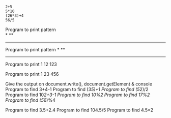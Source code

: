 ```
2+5
5*10
(26*3)+4
56/5
```

Program to print pattern  
*
**
***
Program to print pattern
   *
  **
 ***
Program to print
1
12
123

Program to print 
1
23
456

Give the output on document.write(), document.getElement & console
Program to find 3+4-1
Program to find (3*5)+1
Program to find (5*2)/2
Program to find 10*2+3-1
Program to find 10%2
Program to find 17%2
Program to find (5*6)%4

Program to find 3.5+2.4
Program to find 104.5/5
Program to find 4.5*2
